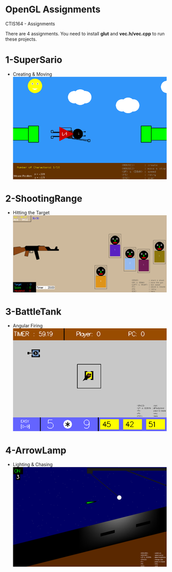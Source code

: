 # OpenGL Assignments
CTIS164 - Assignments

There are 4 assignments. You need to install **glut** and **vec.h/vec.cpp** to run these projects.

# 1-SuperSario
- Creating & Moving <br/>
![SuperSario](screenshots/SuperSario.jpg)
# 2-ShootingRange
- Hitting the Target <br/>
![ShootingRange](screenshots/ShootingRange.jpg)
# 3-BattleTank
- Angular Firing <br/>
![BattleTank](screenshots/BattleTank.jpg)
# 4-ArrowLamp
- Lighting & Chasing <br/>
![ArrowLamp](screenshots/ArrowLamp.jpg)
